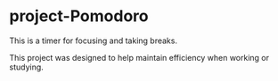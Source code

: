 # project-Pomodoro

This is a timer for focusing and taking breaks.

This project was designed to help maintain efficiency when working or studying. 
